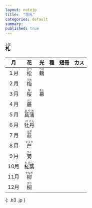```yaml
---
layout: notejp
title:  "花札"
categories: default
summary: 
published: true
---
```


### <ruby><rb>札<rt>ふだ



|  月  |  花  |  光  |  種  |  短冊  | カス |
| :----: | :----: | :----: | :----: | :----: | :----: |
| １月 | <ruby><rb>松<rt>まつ     | <ruby><rb>鶴<rt>つる |   |   |   |
| ２月 | <ruby><rb>梅<rt>うめ     | <ruby><rb><rt> |   |   |   |
| ３月 | <ruby><rb>桜<rt>桜       | <ruby><rb>幕<rt>まく |   |   |   |
| ４月 | <ruby><rb>藤<rt>ふじ     | <ruby><rb><rt> |   |   |   |
| ５月 | <ruby><rb>菖蒲<rt>あやめ | <ruby><rb><rt> |   |   |   |
| ６月 | <ruby><rb>牡<rt>ぼ<rb>丹<rt>たん | <ruby><rb><rt> |   |   |   |
| ７月 | <ruby><rb>萩<rt>はぎ     | <ruby><rb><rt> |   |   |   |
| ８月 | <ruby><rb>芒<rt>すすき   | <ruby><rb><rt> |   |   |   |
| ９月 | <ruby><rb>菊<rt>きく     | <ruby><rb><rt> |   |   |   |
| 10月 | <ruby><rb>紅葉<rt>もみじ | <ruby><rb><rt> |   |   |   |
| 11月 | <ruby><rb>柳<rt>やなぎ   | <ruby><rb><rt> |   |   |   |
| 12月 | <ruby><rb>桐<rt>きり     | <ruby><rb><rt> |   |   |   |
{: .h3 .jp }